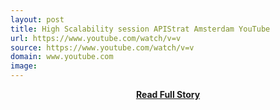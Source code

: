 ```yaml
---
layout: post
title: High Scalability session APIStrat Amsterdam YouTube
url: https://www.youtube.com/watch/v=v
source: https://www.youtube.com/watch/v=v
domain: www.youtube.com
image: 
---
```


<p></p>
<center><p><a href="https://www.youtube.com/watch/v=v" style='padding:25px; font-sze:18px; font-weight: bold;'>Read Full Story</a></p></center>
